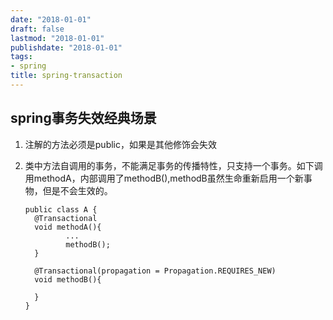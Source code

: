 ```yaml
---
date: "2018-01-01"
draft: false
lastmod: "2018-01-01"
publishdate: "2018-01-01"
tags:
- spring
title: spring-transaction
---
```


## spring事务失效经典场景

1. 注解的方法必须是public，如果是其他修饰会失效

2. 类中方法自调用的事务，不能满足事务的传播特性，只支持一个事务。如下调用methodA，内部调用了methodB(),methodB虽然生命重新启用一个新事物，但是不会生效的。

   ```
   public class A {
   	 @Transactional
   	 void methodA(){
   	 		...
   	 		methodB();
   	 }
   	 
   	 @Transactional(propagation = Propagation.REQUIRES_NEW)
   	 void methodB(){
   	 
   	 }
   }
   ```

